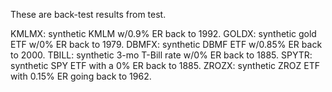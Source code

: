 These are back-test results from test.

KMLMX: synthetic KMLM w/0.9% ER back to 1992.
GOLDX: synthetic gold ETF w/0% ER back to 1979.
DBMFX: synthetic DBMF ETF w/0.85% ER back to 2000.
TBILL: synthetic 3-mo T-Bill rate w/0% ER back to 1885.
SPYTR: synthetic SPY ETF with a 0% ER back to 1885.
ZROZX: synthetic ZROZ ETF with 0.15% ER going back to 1962.